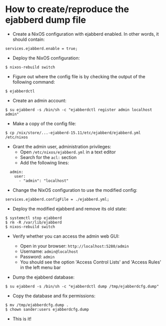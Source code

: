How to create/reproduce the ejabberd dump file
==============================================
- Create a NixOS configuration with ejabberd enabled. In other words, it should contain:

```
services.ejabberd.enable = true;
```

- Deploy the NixOS configuration:

```
$ nixos-rebuild switch
```

- Figure out where the config file is by checking the output of the following command:

```
$ ejabberdctl
```

- Create an admin account:

```
$ su ejabberd -s /bin/sh -c "ejabberdctl register admin localhost admin"
```

- Make a copy of the config file:

```
$ cp /nix/store/...-ejabberd-15.11/etc/ejabberd/ejabberd.yml /etc/nixos
```

- Grant the admin user, administration privileges:
  * Open `/etc/nixos/ejabberd.yml` in a text editor
  * Search for the `acl:` section
  * Add the following lines:

```
  admin:
    user:
      - "admin": "localhost"
```

- Change the NixOS configuration to use the modified config:

```
services.ejabberd.configFile = ./ejabberd.yml;
```

- Deploy the modified ejabberd and remove its old state:

```
$ systemctl stop ejabberd
$ rm -R /var/lib/ejabberd
$ nixos-rebuild switch
```

- Verify whether you can access the admin web GUI:
  * Open in your browser: `http://localhost:5280/admin`
  * Username: `admin@localhost`
  * Password: `admin`
  * You should see the option 'Access Control Lists' and 'Access Rules' in the left menu bar

- Dump the ejabberd database:

```
$ su ejabberd -s /bin/sh -c "ejabberdctl dump /tmp/ejabberdcfg.dump"
```

- Copy the database and fix permissions:

```
$ mv /tmp/ejabberdcfg.dump .
$ chown sander:users ejabberdcfg.dump
```

- This is it!
